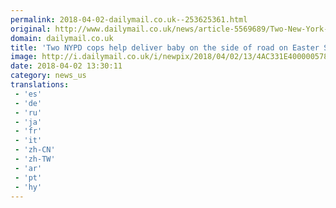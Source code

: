 ```yaml
---
permalink: 2018-04-02-dailymail.co.uk--253625361.html
original: http://www.dailymail.co.uk/news/article-5569689/Two-New-York-City-police-officers-help-deliver-baby-road-Easter-Sunday.html?ITO=1490&ns_mchannel=rss&ns_campaign=1490
domain: dailymail.co.uk
title: 'Two NYPD cops help deliver baby on the side of road on Easter Sunday'
image: http://i.dailymail.co.uk/i/newpix/2018/04/02/13/4AC331E400000578-0-image-a-2_1522673981631.jpg
date: 2018-04-02 13:30:11
category: news_us
translations: 
 - 'es'
 - 'de'
 - 'ru'
 - 'ja'
 - 'fr'
 - 'it'
 - 'zh-CN'
 - 'zh-TW'
 - 'ar'
 - 'pt'
 - 'hy'
---
```


